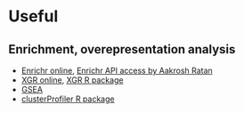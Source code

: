 # Useful 

## Enrichment, overepresentation analysis

* [Enrichr online](http://amp.pharm.mssm.edu/Enrichr/), [Enrichr API access by Aakrosh Ratan](https://github.com/aakrosh/biotools/tree/master/enrichr)
* [XGR online](http://galahad.well.ox.ac.uk:3020/), [XGR R package](https://cran.r-project.org/web/packages/XGR/index.html)
* [GSEA](http://software.broadinstitute.org/gsea/index.jsp)
* [clusterProfiler R package](https://bioconductor.org/packages/release/bioc/html/clusterProfiler.html)
